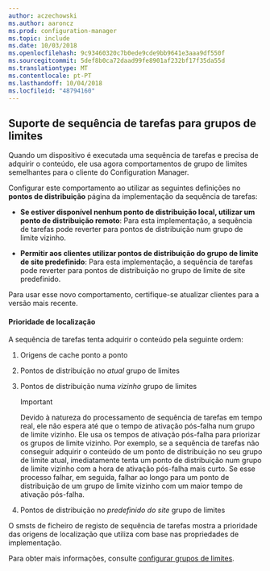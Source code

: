 ```yaml
---
author: aczechowski
ms.author: aaroncz
ms.prod: configuration-manager
ms.topic: include
ms.date: 10/03/2018
ms.openlocfilehash: 9c93460320c7b0ede9cde9bb9641e3aaa9df550f
ms.sourcegitcommit: 5def8b0ca72daad99fe8901af232bf17f35da55d
ms.translationtype: MT
ms.contentlocale: pt-PT
ms.lasthandoff: 10/04/2018
ms.locfileid: "48794160"
---
```

## <a name="bkmk_bgr-osd"></a> Suporte de sequência de tarefas para grupos de limites
<!--1359025-->

Quando um dispositivo é executada uma sequência de tarefas e precisa de adquirir o conteúdo, ele usa agora comportamentos de grupo de limites semelhantes para o cliente do Configuration Manager.   

Configurar este comportamento ao utilizar as seguintes definições no **pontos de distribuição** página da implementação da sequência de tarefas: 

- **Se estiver disponível nenhum ponto de distribuição local, utilizar um ponto de distribuição remoto**: Para esta implementação, a sequência de tarefas pode reverter para pontos de distribuição num grupo de limite vizinho.  

- **Permitir aos clientes utilizar pontos de distribuição do grupo de limite de site predefinido**: Para esta implementação, a sequência de tarefas pode reverter para pontos de distribuição no grupo de limite de site predefinido.  

Para usar esse novo comportamento, certifique-se atualizar clientes para a versão mais recente.

#### <a name="location-priority"></a>Prioridade de localização  

A sequência de tarefas tenta adquirir o conteúdo pela seguinte ordem:  

1. Origens de cache ponto a ponto  

2. Pontos de distribuição no *atual* grupo de limites  

3. Pontos de distribuição numa *vizinho* grupo de limites  

    > [!Important]  
    > Devido à natureza do processamento de sequência de tarefas em tempo real, ele não espera até que o tempo de ativação pós-falha num grupo de limite vizinho. Ele usa os tempos de ativação pós-falha para priorizar os grupos de limite vizinho. Por exemplo, se a sequência de tarefas não conseguir adquirir o conteúdo de um ponto de distribuição no seu grupo de limite atual, imediatamente tenta um ponto de distribuição num grupo de limite vizinho com a hora de ativação pós-falha mais curto. Se esse processo falhar, em seguida, falhar ao longo para um ponto de distribuição de um grupo de limite vizinho com um maior tempo de ativação pós-falha.  

4. Pontos de distribuição no *predefinido do site* grupo de limites  

O smsts de ficheiro de registo de sequência de tarefas mostra a prioridade das origens de localização que utiliza com base nas propriedades de implementação.

Para obter mais informações, consulte [configurar grupos de limites](/sccm/core/servers/deploy/configure/boundary-groups).


